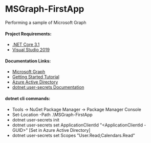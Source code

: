 # MSGraph-FirstApp
 Performing a sample of Microsoft Graph

#### Project Requirements:
* [.NET Core 3.1](https://dotnet.microsoft.com/download/dotnet-core/3.1)
* [Visual Studio 2019](https://visualstudio.microsoft.com/downloads/)

#### Documentation Links:
* [Microsoft Graph](https://developer.microsoft.com/en-us/graph)
* [Getting Started Tutorial](https://docs.microsoft.com/en-us/graph/tutorials/dotnet-core)
* [Azure Active Directory](https://aad.portal.azure.com/)
* [dotnet user-secrets Documentation](https://docs.microsoft.com/en-us/aspnet/core/security/app-secrets?view=aspnetcore-3.1&tabs=windows&source=docs)

#### dotnet cli commands:
* Tools -> NuGet Package Manager -> Package Manager Console
* Set-Location -Path .\MSGraph-FirstApp
* dotnet user-secrets init
* dotnet user-secrets set ApplicationClientId "<ApplicationClientId - GUID>" [Set in Azure Active Directory]
* dotnet user-secrets set Scopes "User.Read;Calendars.Read"
